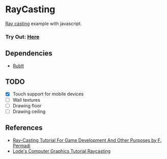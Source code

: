 # RayCasting
[Ray casting](https://en.wikipedia.org/wiki/Ray_casting) example with javascript.

### Try Out: [Here](https://dolmushcu.github.io/RayCasting/)

## Dependencies
- [RubIt](https://github.com/dolmushcu/RubIt)

## TODO
- [x] Touch support for mobile devices
- [ ] Wall textures
- [ ] Drawing floor
- [ ] Drawing ceiling

## References
- [Ray-Casting Tutorial For Game Development And Other Purposes
by F. Permadi](https://permadi.com/1996/05/ray-casting-tutorial-table-of-contents/)
- [Lode's Computer Graphics Tutorial
Raycasting](https://lodev.org/cgtutor/raycasting.html)